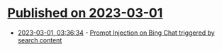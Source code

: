 # [Published on 2023-03-01](index.md)

* [2023-03-01, 03:36:34](https://lobste.rs/s/pyicga/prompt_injection_on_bing_chat_triggered) - [Prompt Injection on Bing Chat triggered by search content](https://greshake.github.io/)
